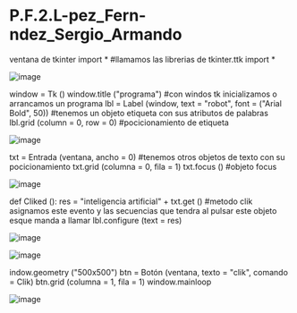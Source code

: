 # P.F.2.L-pez_Fern-ndez_Sergio_Armando
ventana de tkinter import * #llamamos las librerias de tkinter.ttk import *

![image](https://user-images.githubusercontent.com/79875888/112424019-4e19ef80-8cf9-11eb-95a7-e0813ee081a6.png)

window = Tk () window.title ("programa") #con windos tk inicializamos o arrancamos un programa lbl = Label (window, text = "robot", font = ("Arial Bold", 50)) #tenemos un objeto etiqueta con sus atributos de palabras lbl.grid (column = 0, row = 0) #pocicionamiento de etiqueta

![image](https://user-images.githubusercontent.com/79875888/112424075-64c04680-8cf9-11eb-9aed-a1e0c7020dc0.png)

txt = Entrada (ventana, ancho = 0) #tenemos otros objetos de texto con su pocicionamiento txt.grid (columna = 0, fila = 1) txt.focus () #objeto focus

![image](https://user-images.githubusercontent.com/79875888/112424125-7c97ca80-8cf9-11eb-9cec-3cb9ba5dbf98.png)

def Cliked (): res = "inteligencia artificial" + txt.get () #metodo clik asignamos este evento y las secuencias que tendra al pulsar este objeto esque manda a llamar lbl.configure (text = res)

![image](https://user-images.githubusercontent.com/79875888/112424152-8de0d700-8cf9-11eb-97e4-338d6c8c8e97.png)

![image](https://user-images.githubusercontent.com/79875888/112424164-9507e500-8cf9-11eb-9258-9ebf5d35fdb6.png)

indow.geometry ("500x500") btn = Botón (ventana, texto = "clik", comando = Clik) ​​btn.grid (columna = 1, fila = 1) window.mainloop 

![image](https://user-images.githubusercontent.com/79875888/112424200-a2bd6a80-8cf9-11eb-969b-49780b11e2aa.png)
